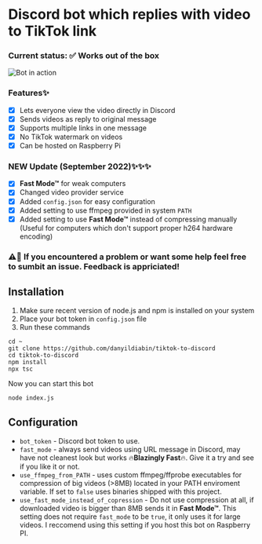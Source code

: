 # Discord bot which replies with video to TikTok link
### Current status: ✅ Works out of the box
![Bot in action](preview.gif)
### Features✨
- [X] Lets everyone view the video directly in Discord
- [X] Sends videos as reply to original message
- [X] Supports multiple links in one message
- [X] No TikTok watermark on videos
- [X] Can be hosted on Raspberry Pi  
### NEW Update (September 2022)✨✨✨
- [X] **Fast Mode™** for weak computers
- [X] Changed video provider service
- [X] Added `config.json` for easy configuration
- [X] Added setting to use ffmpeg provided in system `PATH`
- [X] Added setting to use **Fast Mode™** instead of compressing manually  
(Useful for computers which don't support proper h264 hardware encoding)
### ⚠️🤝 If you encountered a problem or want some help feel free to sumbit an issue. Feedback is appriciated!
## Installation 
1. Make sure recent version of node.js and npm is installed on your system
2. Place your bot token in `config.json` file
3. Run these commands
```
cd ~
git clone https://github.com/danyildiabin/tiktok-to-discord
cd tiktok-to-discord
npm install
npx tsc
```
Now you can start this bot
```
node index.js
```
## Configuration 
- `bot_token` - Discord bot token to use.
- `fast_mode` - always send videos using URL message in Discord, may have not cleanest look but works 🔥**Blazingly Fast**🔥.
Give it a try and see if you like it or not. 
- `use_ffmpeg_from_PATH` - uses custom ffmpeg/ffprobe executables for compression of big videos (>8MB) located in your PATH enviroment variable.
If set to `false` uses binaries shipped with this project.
- `use_fast_mode_instead_of_copression` - Do not use compression at all, if downloaded video is bigger than 8MB sends it in **Fast Mode™**.
This setting does not require `fast_mode` to be `true`, it only uses it for large videos.
I reccomend using this setting if you host this bot on Raspberry PI.
